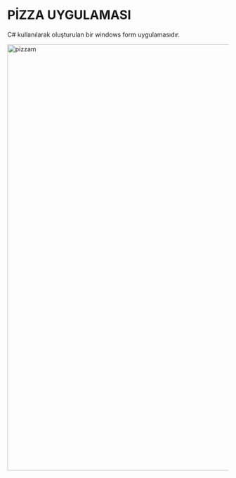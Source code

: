 # PİZZA UYGULAMASI

C# kullanılarak oluşturulan bir windows form uygulamasıdır.

<img width="1460" height="970" alt="pizzam" src="https://github.com/user-attachments/assets/855448fb-9448-48bd-a926-720f8f097671" />
